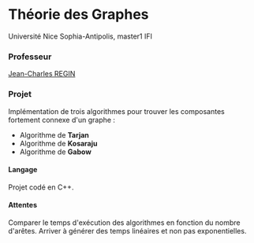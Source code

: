 # Théorie des Graphes
Université Nice Sophia-Antipolis, master1 IFI

### Professeur

[Jean-Charles REGIN](http://www.constraint-programming.com/people/regin/)

### Projet
Implémentation de trois algorithmes pour trouver les composantes fortement connexe d'un graphe :
- Algorithme de __Tarjan__
- Algorithme de __Kosaraju__
- Algorithme de __Gabow__

#### Langage
Projet codé en C++.

#### Attentes
Comparer le temps d'exécution des algorithmes en fonction du nombre d'arêtes. Arriver à générer des temps linéaires et non pas exponentielles.
